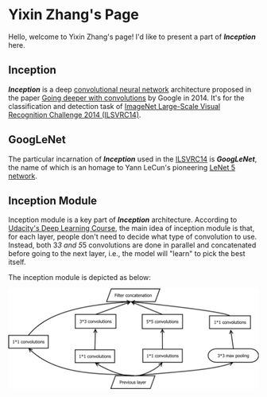 # Yixin Zhang's Page

Hello, welcome to Yixin Zhang's page! I'd like to present a part of ***Inception*** here. 

## Inception
***Inception*** is a deep [convolutional neural network](https://en.wikipedia.org/wiki/Convolutional_neural_network) architecture proposed in the paper [Going deeper with convolutions](https://arxiv.org/abs/1409.4842) by Google in 2014. It's for the classification and detection  task of [ImageNet Large-Scale Visual Recognition Challenge 2014 (ILSVRC14)](http://www.image-net.org/challenges/LSVRC/2014/).

## GoogLeNet
The particular incarnation of ***Inception*** used in the [ILSVRC14](http://www.image-net.org/challenges/LSVRC/2014/) is ***GoogLeNet***, the name of which is an homage to Yann LeCun's pioneering [LeNet 5 network](http://yann.lecun.com/exdb/publis/pdf/lecun-89e.pdf).

## Inception Module
Inception module is a key part of ***Inception*** architecture. According to [Udacity's Deep Learning Course](https://www.udacity.com/course/deep-learning--ud730), the main idea of inception module is that, for each layer, people don't need to decide what type of convolution to use. Instead, both 3*3 and 5*5 convolutions are done in parallel and concatenated before going to the next layer, i.e., the model will "learn" to pick the best itself.

The inception module is depicted as below:

![Sample diagram](Inception_Yixin_Zhang.svg)
